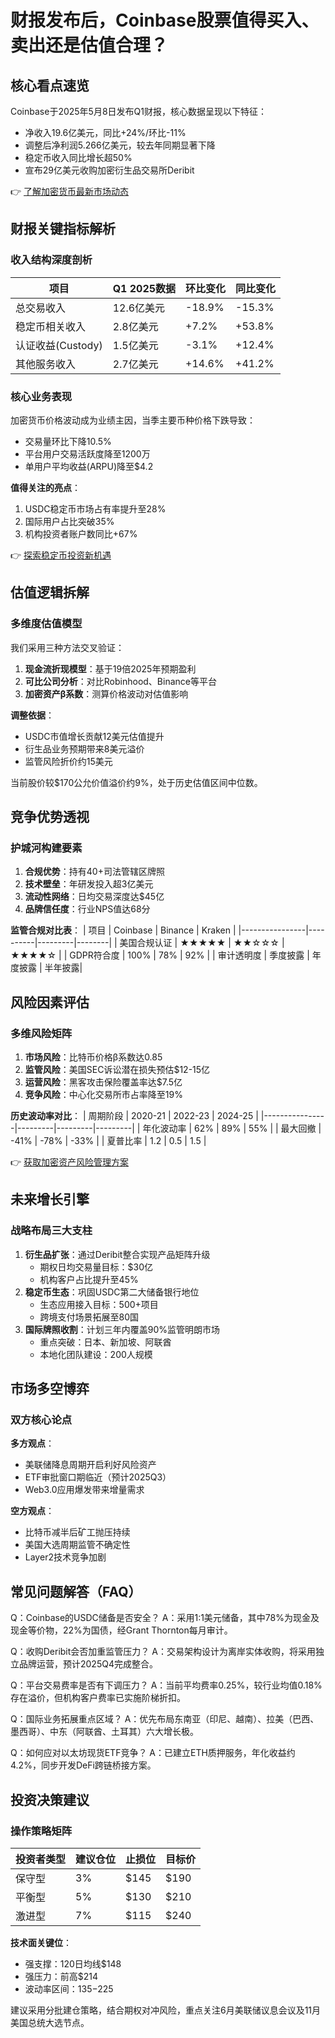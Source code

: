 # 财报发布后，Coinbase股票值得买入、卖出还是估值合理？

## 核心看点速览
Coinbase于2025年5月8日发布Q1财报，核心数据呈现以下特征：
- 净收入19.6亿美元，同比+24%/环比-11%
- 调整后净利润5.266亿美元，较去年同期显著下降
- 稳定币收入同比增长超50%
- 宣布29亿美元收购加密衍生品交易所Deribit

👉 [了解加密货币最新市场动态](https://bit.ly/okx_welcome)

## 财报关键指标解析

### 收入结构深度剖析
| 项目                | Q1 2025数据 | 环比变化 | 同比变化 |
|---------------------|------------|--------|--------|
| 总交易收入          | 12.6亿美元 | -18.9% | -15.3% |
| 稳定币相关收入      | 2.8亿美元  | +7.2%  | +53.8% |
| 认证收益(Custody)   | 1.5亿美元  | -3.1%  | +12.4% |
| 其他服务收入        | 2.7亿美元  | +14.6% | +41.2% |

### 核心业务表现
加密货币价格波动成为业绩主因，当季主要币种价格下跌导致：
- 交易量环比下降10.5%
- 平台用户交易活跃度降至1200万
- 单用户平均收益(ARPU)降至$4.2

**值得关注的亮点**：
1. USDC稳定币市场占有率提升至28%
2. 国际用户占比突破35%
3. 机构投资者账户数同比+67%

👉 [探索稳定币投资新机遇](https://bit.ly/okx_welcome)

## 估值逻辑拆解

### 多维度估值模型
我们采用三种方法交叉验证：
1. **现金流折现模型**：基于19倍2025年预期盈利
2. **可比公司分析**：对比Robinhood、Binance等平台
3. **加密资产β系数**：测算价格波动对估值影响

**调整依据**：
- USDC市值增长贡献12美元估值提升
- 衍生品业务预期带来8美元溢价
- 监管风险折价约15美元

当前股价较$170公允价值溢价约9%，处于历史估值区间中位数。

## 竞争优势透视

### 护城河构建要素
1. **合规优势**：持有40+司法管辖区牌照
2. **技术壁垒**：年研发投入超3亿美元
3. **流动性网络**：日均交易深度达$45亿
4. **品牌信任度**：行业NPS值达68分

**监管合规对比表**：
| 项目           | Coinbase | Binance | Kraken |
|----------------|----------|---------|--------|
| 美国合规认证   | ★★★★★    | ★★☆☆☆   | ★★★★☆  |
| GDPR符合度     | 100%     | 78%     | 92%    |
| 审计透明度     | 季度披露 | 年度披露 | 半年披露|

## 风险因素评估

### 多维风险矩阵
1. **市场风险**：比特币价格β系数达0.85
2. **监管风险**：美国SEC诉讼潜在损失预估$12-15亿
3. **运营风险**：黑客攻击保险覆盖率达$7.5亿
4. **竞争风险**：中心化交易所市占率降至19%

**历史波动率对比**：
| 周期阶段       | 2020-21 | 2022-23 | 2024-25 |
|----------------|---------|---------|---------|
| 年化波动率     | 62%     | 89%     | 55%     |
| 最大回撤       | -41%    | -78%    | -33%    |
| 夏普比率       | 1.2     | 0.5     | 1.5     |

👉 [获取加密资产风险管理方案](https://bit.ly/okx_welcome)

## 未来增长引擎

### 战略布局三大支柱
1. **衍生品扩张**：通过Deribit整合实现产品矩阵升级
   - 期权日均交易量目标：$30亿
   - 机构客户占比提升至45%
2. **稳定币生态**：巩固USDC第二大储备银行地位
   - 生态应用接入目标：500+项目
   - 跨境支付场景拓展至80国
3. **国际牌照收割**：计划三年内覆盖90%监管明朗市场
   - 重点突破：日本、新加坡、阿联酋
   - 本地化团队建设：200人规模

## 市场多空博弈

### 双方核心论点
**多方观点**：
- 美联储降息周期开启利好风险资产
- ETF审批窗口期临近（预计2025Q3）
- Web3.0应用爆发带来增量需求

**空方观点**：
- 比特币减半后矿工抛压持续
- 美国大选周期监管不确定性
- Layer2技术竞争加剧

## 常见问题解答（FAQ）

Q：Coinbase的USDC储备是否安全？
A：采用1:1美元储备，其中78%为现金及现金等价物，22%为国债，经Grant Thornton每月审计。

Q：收购Deribit会否加重监管压力？
A：交易架构设计为离岸实体收购，将采用独立品牌运营，预计2025Q4完成整合。

Q：平台交易费率是否有下调压力？
A：当前平均费率0.25%，较行业均值0.18%存在溢价，但机构客户费率已实施阶梯折扣。

Q：国际业务拓展重点区域？
A：优先布局东南亚（印尼、越南）、拉美（巴西、墨西哥）、中东（阿联酋、土耳其）六大增长极。

Q：如何应对以太坊现货ETF竞争？
A：已建立ETH质押服务，年化收益约4.2%，同步开发DeFi跨链桥接方案。

## 投资决策建议

### 操作策略矩阵
| 投资者类型 | 建议仓位 | 止损位  | 目标价  |
|------------|----------|---------|---------|
| 保守型     | 3%       | $145    | $190    |
| 平衡型     | 5%       | $130    | $210    |
| 激进型     | 7%       | $115    | $240    |

**技术面关键位**：
- 强支撑：120日均线$148
- 强压力：前高$214
- 波动率区间：$135-$225

建议采用分批建仓策略，结合期权对冲风险，重点关注6月美联储议息会议及11月美国总统大选节点。